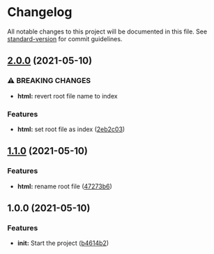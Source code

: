 # Changelog

All notable changes to this project will be documented in this file. See [standard-version](https://github.com/conventional-changelog/standard-version) for commit guidelines.

## [2.0.0](https://github.com/willian-viana/poc-ci-jenkins/compare/v1.1.0...v2.0.0) (2021-05-10)


### ⚠ BREAKING CHANGES

* **html:** revert root file name to index

### Features

* **html:** set root file as index ([2eb2c03](https://github.com/willian-viana/poc-ci-jenkins/commit/2eb2c03bb241db3b29c0d598ce89acaa5b4767d6))

## [1.1.0](https://github.com/willian-viana/poc-ci-jenkins/compare/v1.0.0...v1.1.0) (2021-05-10)


### Features

* **html:** rename root file ([47273b6](https://github.com/willian-viana/poc-ci-jenkins/commit/47273b6e76f899ed08544398cd8e5e51609f9cb1))

## 1.0.0 (2021-05-10)


### Features

* **init:** Start the project ([b4614b2](https://github.com/willian-viana/poc-ci-jenkins/commit/b4614b260bb54fc80e2ea6b2cf8ac38c9a0b8171))

